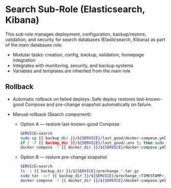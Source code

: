 # Search Sub-Role (Elasticsearch, Kibana)

This sub-role manages deployment, configuration, backup/restore, validation, and security for search databases (Elasticsearch, Kibana) as part of the main databases role.

- Modular tasks: creation, config, backup, validation, homepage integration
- Integrates with monitoring, security, and backup systems
- Variables and templates are inherited from the main role 

## Rollback

- Automatic rollback on failed deploys: Safe deploy restores last-known-good Compose and pre-change snapshot automatically on failure.

- Manual rollback (Search component):
  - Option A — restore last-known-good Compose
    ```bash
    SERVICE=search
    sudo cp {{ backup_dir }}/${SERVICE}/last_good/docker-compose.yml {{ docker_dir }}/${SERVICE}/docker-compose.yml
    if [ -f {{ backup_dir }}/${SERVICE}/last_good/.env ]; then sudo cp {{ backup_dir }}/${SERVICE}/last_good/.env {{ docker_dir }}/${SERVICE}/.env; fi
    docker compose -f {{ docker_dir }}/${SERVICE}/docker-compose.yml up -d
    ```
  - Option B — restore pre-change snapshot
    ```bash
    SERVICE=search
    ls -1 {{ backup_dir }}/${SERVICE}/prechange_*.tar.gz
    sudo tar -xzf {{ backup_dir }}/${SERVICE}/prechange_<TIMESTAMP>.tar.gz -C /
    docker compose -f {{ docker_dir }}/${SERVICE}/docker-compose.yml up -d
    ```